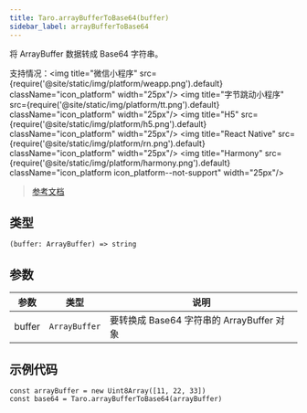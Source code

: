 ```yaml
---
title: Taro.arrayBufferToBase64(buffer)
sidebar_label: arrayBufferToBase64
---
```


将 ArrayBuffer 数据转成 Base64 字符串。

支持情况：<img title="微信小程序" src={require('@site/static/img/platform/weapp.png').default} className="icon_platform" width="25px"/> <img title="字节跳动小程序" src={require('@site/static/img/platform/tt.png').default} className="icon_platform" width="25px"/> <img title="H5" src={require('@site/static/img/platform/h5.png').default} className="icon_platform" width="25px"/> <img title="React Native" src={require('@site/static/img/platform/rn.png').default} className="icon_platform" width="25px"/> <img title="Harmony" src={require('@site/static/img/platform/harmony.png').default} className="icon_platform icon_platform--not-support" width="25px"/>

> [参考文档](https://developers.weixin.qq.com/miniprogram/dev/api/base/wx.arrayBufferToBase64.html)

## 类型

```tsx
(buffer: ArrayBuffer) => string
```

## 参数

| 参数 | 类型 | 说明 |
| --- | --- | --- |
| buffer | `ArrayBuffer` | 要转换成 Base64 字符串的 ArrayBuffer 对象 |

## 示例代码

```tsx
const arrayBuffer = new Uint8Array([11, 22, 33])
const base64 = Taro.arrayBufferToBase64(arrayBuffer)
```
